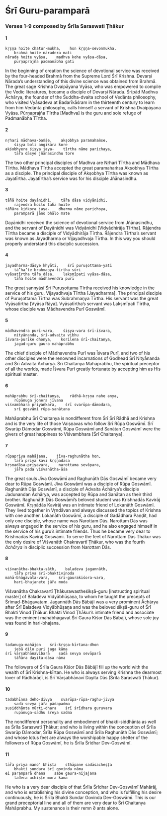 # Śrī Guru-paramparā

### Verses 1-9 composed by Śrīla Saraswati Ṭhākur

#### 1

    kṛṣṇa hoite chatur-mukha,    hon kṛṣṇa-sevonmukha,
        brahmā hoite nāradera mati
    nārada hoite vyāsa,    madhva kohe vyāsa-dāsa,
        pūrṇaprajña padmanābha gati

In the beginning of creation the science of devotional service was received by the four-headed Brahmā from the Supreme Lord Śrī Krishna. Devarṣi Nārada’s understanding of this divine science was obtained from Brahmā. The great sage Krishna Dvaipāyana Vyāsa, who was empowered to compile the Vedic literatures, became a disciple of Devarṣi Nārada. Śrīpād Madhva Āchārya, the founder of the Śuddha-dvaita school of Vedānta philosophy, who visited Vyāsadeva at Badarīkāśram in the thirteenth century to learn from him Vedānta philosophy, calls himself a servant of Krishna Dvaipāyana Vyāsa. Pūrṇaprajña Tīrtha [Madhva] is the guru and sole refuge of Padmanābha Tīrtha.

#### 2

    nṛhari mādhava-baṁśe,    akṣobhya paramahaṁse,
        śiṣya boli aṅgīkāra kore
    akśobhyera śiṣya jaya-    tīrtha nāme parichaya,
        tā̐ra dāsye jñānasindhu tore

The two other principal disciples of Madhva are Nṛhari Tīrtha and Mādhava Tīrtha. Mādhava Tīrtha accepted the great paramahaṁsa Akṣobhya Tīrtha as a disciple. The principal disciple of Akṣobhya Tīrtha was known as Jayatīrtha. Jayatīrtha’s service was for his disciple Jñānasindhu.

#### 3

    tā̐hā hoite dayānidhi,    tā̐ra dāsa vidyānidhi,
        rājendra hoilo tā̐hā hoite
    tā̐hāra kiṅkora jaya-    dharma nāme parichoya,
        paramparā jāno bhālo mate

Dayānidhi received the science of devotional service from Jñānasindhu, and the servant of Dayānidhi was Vidyānidhi [Vidyādhirāja Tīrtha]. Rājendra Tīrtha became a disciple of Vidyādhirāja Tīrtha. Rājendra Tīrtha’s servant was known as Jayadharma or Vijayadhvaja Tīrtha. In this way you should properly understand this disciplic succession.

#### 4

    jayadharma-dāsye khyāti,    śrī puruṣottama-yati
        tā̐’ha’te brahmaṇya-tīrtha sūri
    vyāsatīrtha tā̐ra dāsa,    lakṣmīpati vyāsa-dāsa,
        tā̐ha hoite mādhavendra purī

The great sannyāsī Śrī Puruṣottama Tīrtha received his knowledge in the service of his guru, Vijayadhvaja Tīrtha [Jayadharma]. The principal disciple of Puruṣottama Tīrtha was Subrahmaṇya Tīrtha. His servant was the great Vyāsatīrtha [Vyāsa Rāya]. Vyāsatīrtha’s servant was Lakṣmīpati Tīrtha, whose disciple was Mādhavendra Purī Goswāmī.

#### 5

    mādhavendra purī-vara,    śiṣya-vara śrī-īśvara,
        nityānanda, śrī-advaita vibhu
    īśvara-purīke dhonya,    korilena śrī-chaitanya,
        jagad-guru gaura mahāprabhu

The chief disciple of Mādhavendra Purī was Īśvara Purī, and two of his other disciples were the renowned incarnations of Godhead Śrī Nityānanda and Śrī Advaita Āchārya. Śrī Chaitanya Mahāprabhu, the spiritual preceptor of all the worlds, made Īśvara Purī greatly fortunate by accepting him as His spiritual master.

#### 6

    mahāprabhu śrī-chaitanya,    rādhā-kṛṣṇa nahe anya,
        rūpānuga jonera jīvana
    viśvambhara priyaṅkara,    śrī svarūpa-dāmodara,
        srī gosvāmī rūpa-sanātana

Mahāprabhu Śrī Chaitanya is nondifferent from Śrī Śrī Rādhā and Krishna and is the very life of those Vaiṣṇavas who follow Śrī Rūpa Goswāmī. Śrī Swarūp Dāmodar Goswāmī, Rūpa Goswāmī and Sanātan Goswāmī were the givers of great happiness to Viśvambhara [Śrī Chaitanya].

#### 7

    rūpapriya mahājana,    jīva-raghunātha hon,
        tā̐ra priya kavi kṛṣṇadāsa
    kṛṣṇadāsa-priyavara,    narottama sevāpara,
        jā̐ra pada viśvanātha-āśa

The great souls Jīva Goswāmī and Raghunāth Dās Goswāmī became very dear to Rūpa Goswāmī. Jīva Goswāmī was a disciple of Rūpa Goswāmī. Raghunāth Dās Goswāmī, a disciple of Advaita Āchārya’s disciple Jadunandan Āchārya, was accepted by Rūpa and Sanātan as their third brother. Raghunāth Dās Goswāmī’s beloved student was Krishnadās Kavirāj Goswāmī. Kṛṣṇādās Kavirāj was an intimate friend of Lokanāth Goswāmī. They lived together in Vṛndāvan and always discussed the topics of Krishna with one another. Lokanāth Goswāmī, a disciple of Gadādhara Paṇḍit, had only one disciple, whose name was Narottam Dās. Narottam Dās was always engaged in the service of his guru, and he also engaged himself in the service of his guru’s intimate friends. Thus he became very dear to Krishnadās Kavirāj Goswāmī. To serve the feet of Narottam Dās Ṭhākur was the only desire of Viśvanāth Chakravartī Ṭhākur, who was the fourth *āchārya* in disciplic succession from Narottam Dās.

#### 8

    viśvanātha-bhakta-sāth,    baladeva jagannāth,
        tā̐ra priya śrī-bhaktivinoda
    mahā-bhāgavata-vara,    śrī-gaurakiśora-vara,
        hari-bhajanete jā̐ra moda

Viśvanātha Chakravartī Ṭhākurawastheśikṣā-guru [instructing spiritual master] of Baladeva Vidyābhūṣaṇa, to whom he taught the precepts of Śrīmad-Bhāgavatam. Jagannāth Dās Bābājī was a very prominent Āchārya after Śrī Baladeva Vidyābhūṣaṇa and was the beloved śikṣā-guru of Śrī Bhakti Vinod Ṭhākur. Bhakti Vinod Ṭhākur’s intimate friend and associate was the eminent mahābhāgavat Śrī Gaura Kiśor Dās Bābājī, whose sole joy was found in hari-bhajana.

#### 9

    tadanuga-mahājon    śrī-kṛṣṇa-kīrtana-dhon
        jebā dilo puri jaga kāma
    śrī vārṣabhānavībarā    sadā sevya sevāparā
        tā̐hāra dayita-dāsa nāma

The followers of Śrīla Gaura Kiśor Dās Bābājī fill up the world with the wealth of Śrī Krishna-kīrtan. He who is always serving Krishna the dearmost lover of Rādhārāṇī, is Śrī Vārṣabhānavī Dayita Dās (Śrīla Saraswatī Ṭhākur).

#### 10

    tadabhīnna deho-divya    svarūpa-rūpa-raghu-jivya
        sadā sevya jā̐ra pādapadma
    susiddhānta mūrti-dhara    śrī śrīdhara guruvara
        rupānuga-sādhu śreya sadma

The nondifferent personality and embodiment of bhakti-siddhānta as well as Śrīla Saraswatī Ṭhākur; and who is living within the conception of Śrīla Swarūp Dāmodar, Śrīla Rūpa Goswāmī and Śrīla Raghunāth Dās Goswāmī; and whose lotus feet are always the worshipable happy shelter of the followers of Rūpa Goswāmī, he is Śrīla Śrīdhar Dev-Goswāmī.

#### 11

    tā̐ra priya mano’ bhīṣṭa    sthāpane sadāsacheṣṭa
        bhakti sundara śrī govinda nāma
    ei paramparā dhana    sabe gaura-nijajana
        tā̐dera uchiṣṭe mora kāma

He who is a very dear disciple of that Śrīla Śrīdhar Dev-Goswāmī Mahārāj, and who is establishing his divine conception, and who is fulfilling his desire continuously, he is Śrīla Bhakti Sundar Govinda Dev-Goswāmī. This is our grand preceptorial line and all of them are very dear to Śrī Chaitanya Mahāprabhu. My sustenance is their remn ∂ ants alone.

